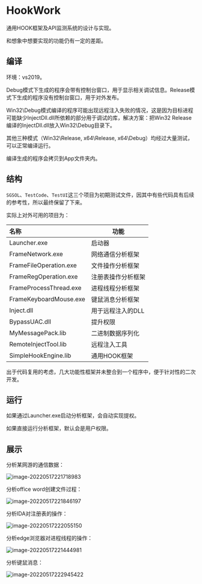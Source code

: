 # HookWork

通用HOOK框架及API监测系统的设计与实现。

和想象中想要实现的功能仍有一定的差距。

## 编译

环境：vs2019。

Debug模式下生成的程序会带有控制台窗口，用于显示相关调试信息。Release模式下生成的程序没有控制台窗口，用于对外发布。

Win32\Debug模式编译的程序可能出现远程注入失败的情况，这是因为目标进程可能缺少InjectDll.dll所依赖的部分用于调试的库，解决方案：把Win32 Release编译的InjectDll.dll放入Win32\Debug目录下。

其他三种模式（Win32\Release, x64\Release, x64\Debug）均经过大量测试，可以正常编译运行。

编译生成的程序会拷贝到App文件夹内。

## 结构

`SGSOL`、`TestCode`、`TestUI`这三个项目为初期测试文件，因其中有些代码具有后续的参考性，所以最终保留了下来。

实际上对外可用的项目为：

| 名称                   | 功能               |
| :--------------------- | ------------------ |
| Launcher.exe           | 启动器             |
| FrameNetwork.exe       | 网络通信分析框架   |
| FrameFileOperation.exe | 文件操作分析框架   |
| FrameRegOperation.exe  | 注册表操作分析框架 |
| FrameProcessThread.exe | 进程线程分析框架   |
| FrameKeyboardMouse.exe | 键鼠消息分析框架   |
| Inject.dll             | 用于远程注入的DLL  |
| BypassUAC.dll          | 提升权限           |
|MyMessagePack.lib|二进制数据序列化|
|RemoteInjectTool.lib|远程注入工具|
|SimpleHookEngine.lib|通用HOOK框架|

出于代码复用的考虑，几大功能性框架并未整合到一个程序中，便于针对性的二次开发。

## 运行

如果通过Launcher.exe启动分析框架，会自动实现提权。

如果直接运行分析框架，默认会是用户权限。

## 展示

分析某网游的通信数据：

![image-20220517221718983](http://image.iyzyi.com/img/202205172229466.png)

分析office word创建文件过程：

![image-20220517221846197](http://image.iyzyi.com/img/202205172229468.png)

分析IDA对注册表的操作：

![image-20220517222055150](http://image.iyzyi.com/img/202205201855521.png)

分析edge浏览器对进程线程的操作：

![image-20220517221444981](http://image.iyzyi.com/img/202205172229470.png)

分析键鼠消息：

![image-20220517222945422](http://image.iyzyi.com/img/202205172229471.png)
